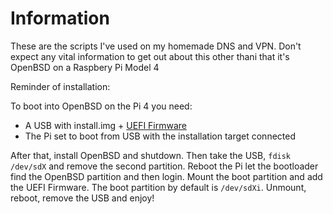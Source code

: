 # Information
These are the scripts I've used on my homemade DNS and VPN.
Don't expect any vital information to get out about this other thani
that it's OpenBSD on a Raspbery Pi Model 4

Reminder of installation:

To boot into OpenBSD on the Pi 4 you need:
- A USB with install.img + [UEFI Firmware](https://github.com/pftf/RPi4/)
- The Pi set to boot from USB with the installation target connected

After that, install OpenBSD and shutdown. Then take the USB, `fdisk /dev/sdX`
and remove the second partition. Reboot the Pi let the bootloader find the 
OpenBSD partition and then login. Mount the boot partition and add the UEFI 
Firmware. The boot partition by default is `/dev/sdXi`. Unmount, reboot,
remove the USB and enjoy! 
